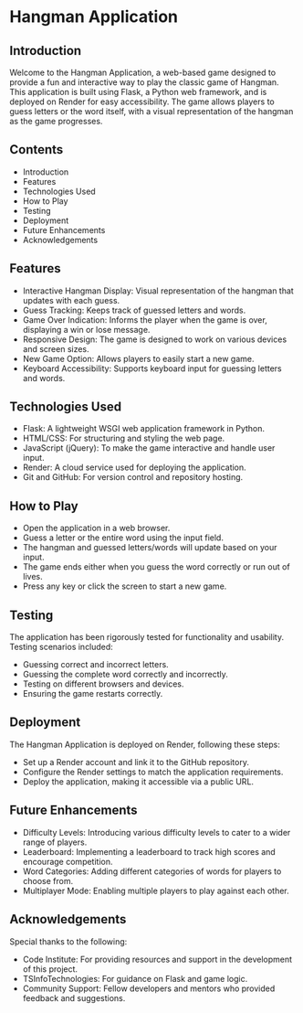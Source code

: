 # Hangman Application
## Introduction

Welcome to the Hangman Application, a web-based game designed to provide a fun and interactive way to play the classic game of Hangman. This application is built using Flask, a Python web framework, and is deployed on Render for easy accessibility. The game allows players to guess letters or the word itself, with a visual representation of the hangman as the game progresses.

## Contents

* Introduction
* Features
* Technologies Used
* How to Play
* Testing
* Deployment
* Future Enhancements
* Acknowledgements

## Features

* Interactive Hangman Display: Visual representation of the hangman that updates with each guess.
* Guess Tracking: Keeps track of guessed letters and words.
* Game Over Indication: Informs the player when the game is over, displaying a win or lose message.
* Responsive Design: The game is designed to work on various devices and screen sizes.
* New Game Option: Allows players to easily start a new game.
* Keyboard Accessibility: Supports keyboard input for guessing letters and words.

## Technologies Used

* Flask: A lightweight WSGI web application framework in Python.
* HTML/CSS: For structuring and styling the web page.
* JavaScript (jQuery): To make the game interactive and handle user input.
* Render: A cloud service used for deploying the application.
* Git and GitHub: For version control and repository hosting.

## How to Play

* Open the application in a web browser.
* Guess a letter or the entire word using the input field.
* The hangman and guessed letters/words will update based on your input.
* The game ends either when you guess the word correctly or run out of lives.
* Press any key or click the screen to start a new game.

## Testing

The application has been rigorously tested for functionality and usability. Testing scenarios included:

* Guessing correct and incorrect letters.
* Guessing the complete word correctly and incorrectly.
* Testing on different browsers and devices.
* Ensuring the game restarts correctly.

## Deployment

The Hangman Application is deployed on Render, following these steps:

* Set up a Render account and link it to the GitHub repository.
* Configure the Render settings to match the application requirements.
* Deploy the application, making it accessible via a public URL.

## Future Enhancements

* Difficulty Levels: Introducing various difficulty levels to cater to a wider range of players.
* Leaderboard: Implementing a leaderboard to track high scores and encourage competition.
* Word Categories: Adding different categories of words for players to choose from.
* Multiplayer Mode: Enabling multiple players to play against each other.

## Acknowledgements

Special thanks to the following:

* Code Institute: For providing resources and support in the development of this project.
* TSInfoTechnologies: For guidance on Flask and game logic.
* Community Support: Fellow developers and mentors who provided feedback and suggestions.
